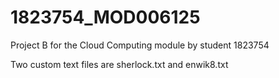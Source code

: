 # 1823754_MOD006125
Project B for the Cloud Computing module by student 1823754

Two custom text files are sherlock.txt and enwik8.txt
